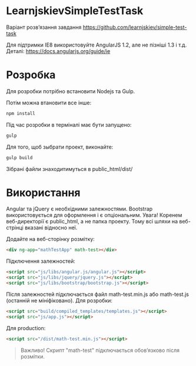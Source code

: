 # LearnjskievSimpleTestTask 

Варіант розв’язання завдання https://github.com/learnjskiev/simple-test-task

Для підтримки IE8 використовуйте AngularJS 1.2, але не пізніші 1.3 і т.д. Деталі: https://docs.angularjs.org/guide/ie


Розробка
============
Для розробки потрібно встановити Nodejs та Gulp.

Потім можна втановити все інше:
```bash
npm install
```

Під час розробки в терміналі має бути запущено:
```bash
gulp 
```

Для того, щоб зыбрати проект, виконайте:
```bash
gulp build
```

Зібрані файли знаходитимуться в public_html/dist/


Використання
============

Angular та jQuery є необхідними залежностями. Bootstrap використовується для оформлення і є опціональним.
Увага! Коренем веб-директорії є public_html, а не папка проекту. Тому всі шляхи на веб-стрінці вказані відносно неї.

Додайте на веб-сторінку розмітку:
```html
<div ng-app="mathTestApp" math-test></div>
```

Підключення залежностей:
```html
<script src="js/libs/angular.js/angular.js"></script>    
<script src="js/libs/jquery/jquery.js"></script>   
<script src="js/libs/bootstrap/bootstrap.js"></script> 
```

Після залежностей підключається файл math-test.min.js або math-test.js (останній не мініфіковано).
Для розробки:
```html
<script src="build/compiled_templates/templates.js"></script>
<script src="js/app.js"></script>
```

Для production:
```html
<script src="/dist/math-test.min.js"></script>
```
> Важливо! Скрипт "math-test" підключається обов’язково після розмітки.